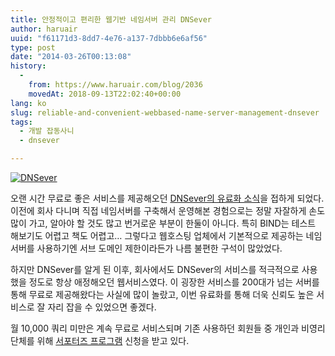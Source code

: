 ```yaml
---
title: 안정적이고 편리한 웹기반 네임서버 관리 DNSever
author: haruair
uuid: "f61171d3-8dd7-4e76-a137-7dbbb6e6af56"
type: post
date: "2014-03-26T00:13:08"
history:
  - 
    from: https://www.haruair.com/blog/2036
    movedAt: 2018-09-13T22:02:40+00:00
lang: ko
slug: reliable-and-convenient-webbased-name-server-management-dnsever
tags:
  - 개발 잡동사니
  - dnsever

---
```

<a href="http://www.dnsever.com" target="dnsever"><img src="https://kr.dnsever.com/image/logo-kr.gif?w=660&#038;ssl=1" alt="DNSever" /></a>

오랜 시간 무료로 좋은 서비스를 제공해오던 [DNSever의 유료화 소식][1]을 접하게 되었다. 이전에 회사 다니며 직접 네임서버를 구축해서 운영해본 경험으로는 정말 자잘하게 손도 많이 가고, 알아야 할 것도 많고 번거로운 부분이 한둘이 아니다. 특히 BIND는 테스트 해보기도 어렵고 책도 어렵고&#8230; 그렇다고 웹호스팅 업체에서 기본적으로 제공하는 네임서버를 사용하기엔 서브 도메인 제한이라든가 나름 불편한 구석이 많았었다.

하지만 DNSever를 알게 된 이후, 회사에서도 DNSever의 서비스를 적극적으로 사용했을 정도로 항상 애정해오던 웹서비스였다. 이 굉장한 서비스를 200대가 넘는 서버를 통해 무료로 제공해왔다는 사실에 많이 놀랐고, 이번 유료화를 통해 더욱 신뢰도 높은 서비스로 잘 자리 잡을 수 있었으면 좋겠다.

월 10,000 쿼리 미만은 계속 무료로 서비스되며 기존 사용하던 회원들 중 개인과 비영리 단체를 위해 [서포터즈 프로그램][2] 신청을 받고 있다.

 [1]: http://blog.kr.dnsever.com/?p=206
 [2]: https://kr.dnsever.com/index.html?selected_menu=supporters